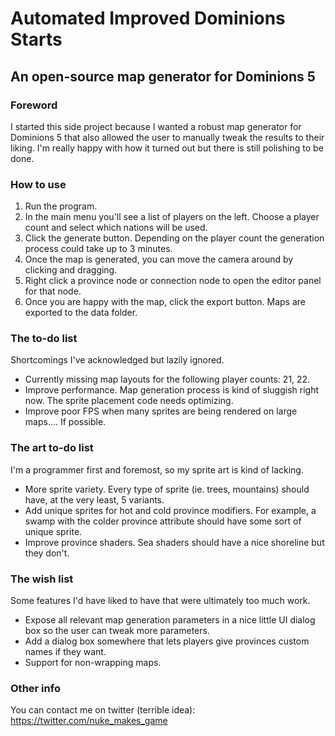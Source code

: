 # Automated Improved Dominions Starts
## An open-source map generator for Dominions 5

### Foreword

I started this side project because I wanted a robust map generator for Dominions 5 that also allowed the user to manually tweak the results to their liking. I'm really happy with how it turned out but there is still polishing to be done.

### How to use

1. Run the program.
2. In the main menu you'll see a list of players on the left. Choose a player count and select which nations will be used.
3. Click the generate button. Depending on the player count the generation process could take up to 3 minutes.
4. Once the map is generated, you can move the camera around by clicking and dragging.
5. Right click a province node or connection node to open the editor panel for that node.
6. Once you are happy with the map, click the export button. Maps are exported to the data folder.

### The to-do list

Shortcomings I've acknowledged but lazily ignored.

- Currently missing map layouts for the following player counts: 21, 22.
- Improve performance. Map generation process is kind of sluggish right now. The sprite placement code needs optimizing.
- Improve poor FPS when many sprites are being rendered on large maps.... If possible.

### The art to-do list

I'm a programmer first and foremost, so my sprite art is kind of lacking.

- More sprite variety. Every type of sprite (ie. trees, mountains) should have, at the very least, 5 variants.
- Add unique sprites for hot and cold province modifiers. For example, a swamp with the colder province attribute should have some sort of unique sprite.
- Improve province shaders. Sea shaders should have a nice shoreline but they don't. 

### The wish list

Some features I'd have liked to have that were ultimately too much work.

- Expose all relevant map generation parameters in a nice little UI dialog box so the user can tweak more parameters.
- Add a dialog box somewhere that lets players give provinces custom names if they want.
- Support for non-wrapping maps.

### Other info

You can contact me on twitter (terrible idea): https://twitter.com/nuke_makes_game
